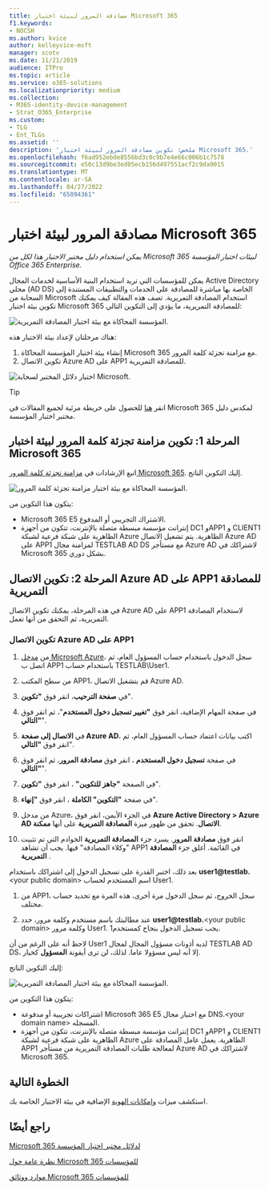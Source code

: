 ```yaml
---
title: مصادقة المرور لبيئة اختبار Microsoft 365
f1.keywords:
- NOCSH
ms.author: kvice
author: kelleyvice-msft
manager: scotv
ms.date: 11/21/2019
audience: ITPro
ms.topic: article
ms.service: o365-solutions
ms.localizationpriority: medium
ms.collection:
- M365-identity-device-management
- Strat_O365_Enterprise
ms.custom:
- TLG
- Ent_TLGs
ms.assetid: ''
description: 'ملخص: تكوين مصادقة المرور لبيئة اختبار Microsoft 365.'
ms.openlocfilehash: f6ad952ebde8556bd3c0c9b7e4e66c006b1c7578
ms.sourcegitcommit: e50c13d9be3ed05ecb156d497551acf2c9da9015
ms.translationtype: MT
ms.contentlocale: ar-SA
ms.lasthandoff: 04/27/2022
ms.locfileid: "65094361"
---
```

# <a name="pass-through-authentication-for-your-microsoft-365-test-environment"></a>مصادقة المرور لبيئة اختبار Microsoft 365

*يمكن استخدام دليل مختبر الاختبار هذا لكل من Microsoft 365 لبيئات اختبار المؤسسة Office 365 Enterprise.*

يمكن للمؤسسات التي تريد استخدام البنية الأساسية لخدمات المجال Active Directory محلي (AD DS) الخاصة بها مباشرة للمصادقة على الخدمات والتطبيقات المستندة إلى السحابة من Microsoft استخدام المصادقة التمريرية. تصف هذه المقالة كيف يمكنك تكوين بيئة اختبار Microsoft 365 للمصادقة التمريرية، ما يؤدي إلى التكوين التالي:
  
![المؤسسة المحاكاة مع بيئة اختبار المصادقة التمريرية.](../media/pass-through-auth-m365-ent-test-environment/Phase2.png)
  
هناك مرحلتان لإعداد بيئة الاختبار هذه:

1.    إنشاء بيئة اختبار المؤسسة المحاكاة Microsoft 365 مع مزامنة تجزئة كلمة المرور.
2.    تكوين الاتصال Azure AD على APP1 للمصادقة التمريرية.
    
![اختبار دلائل المختبر لسحابة Microsoft.](../media/m365-enterprise-test-lab-guides/cloud-tlg-icon.png) 
    
> [!TIP]
> انقر [هنا](../downloads/Microsoft365EnterpriseTLGStack.pdf) للحصول على خريطة مرئية لجميع المقالات في Microsoft 365 لمكدس دليل مختبر اختبار المؤسسة.
  
## <a name="phase-1-configure-password-hash-synchronization-for-your-microsoft-365-test-environment"></a>المرحلة 1: تكوين مزامنة تجزئة كلمة المرور لبيئة اختبار Microsoft 365

اتبع الإرشادات في [مزامنة تجزئة كلمة المرور Microsoft 365](password-hash-sync-m365-ent-test-environment.md). إليك التكوين الناتج.
  
![المؤسسة المحاكاة مع بيئة اختبار مزامنة تجزئة كلمة المرور.](../media/pass-through-auth-m365-ent-test-environment/Phase1.png)
  
يتكون هذا التكوين من: 
  
- Microsoft 365 E5 الاشتراك التجريبي أو المدفوع.
- إنترانت مؤسسة مبسطة متصلة بالإنترنت، تتكون من أجهزة DC1 وAPP1 و CLIENT1 الظاهرية على شبكة فرعية لشبكة Azure الظاهرية. يتم تشغيل الاتصال Azure AD على APP1 لمزامنة مجال TESTLAB AD DS مع مستأجر Azure AD لاشتراكك في Microsoft 365 بشكل دوري.

## <a name="phase-2-configure-azure-ad-connect-on-app1-for-pass-through-authentication"></a>المرحلة 2: تكوين الاتصال Azure AD على APP1 للمصادقة التمريرية

في هذه المرحلة، يمكنك تكوين الاتصال Azure AD على APP1 لاستخدام المصادقة التمريرية، ثم التحقق من أنها تعمل.

### <a name="configure-azure-ad-connect-on-app1"></a>تكوين الاتصال Azure AD على APP1

1.    من [مدخل Microsoft Azure](https://portal.azure.com)، سجل الدخول باستخدام حساب المسؤول العام، ثم اتصل ب APP1 باستخدام حساب TESTLAB\User1.

2.    من سطح المكتب APP1، قم بتشغيل الاتصال Azure AD.

3.    في **صفحة الترحيب**، انقر فوق **"تكوين**".

4.    في صفحة المهام الإضافية، انقر فوق **"تغيير تسجيل دخول المستخدم**"، ثم انقر فوق **"التالي**".

5.    في **الاتصال إلى صفحة Azure AD**، اكتب بيانات اعتماد حساب المسؤول العام، ثم انقر فوق **"التالي**".

6.    في صفحة **تسجيل دخول المستخدم** ، انقر فوق **مصادقة المرور**، ثم انقر فوق **"التالي**".

7.    في الصفحة **"جاهز للتكوين"** ، انقر فوق **"تكوين**".

8.    في صفحة **"التكوين" الكاملة** ، انقر فوق **"إنهاء**".

9.    من مدخل Azure، في الجزء الأيمن، انقر فوق **Azure Active Directory > Azure AD الاتصال**. تحقق من ظهور ميزة **المصادقة التمريرية** على أنها **ممكنة**.

10.    انقر فوق **مصادقة المرور**. يسرد جزء **المصادقة التمريرية** الخوادم التي تم تثبيت "وكلاء المصادقة" فيها. يجب أن تشاهد APP1 في القائمة. أغلق جزء **المصادقة التمريرية** .

بعد ذلك، اختبر القدرة على تسجيل الدخول إلى اشتراكك باستخدام <strong>user1@testlab.</strong>\<your public domain> اسم المستخدم لحساب User1.

1. من APP1، سجل الخروج، ثم سجل الدخول مرة أخرى، هذه المرة مع تحديد حساب مختلف.

2. عند مطالبتك باسم مستخدم وكلمة مرور، حدد <strong>user1@testlab.</strong>\<your public domain> وكلمة مرور User1. يجب تسجيل الدخول بنجاح كمستخدم1.

لاحظ أنه على الرغم من أن User1 لديه أذونات مسؤول المجال لمجال TESTLAB AD DS، إلا أنه ليس مسؤولا عاما. لذلك، لن ترى أيقونة **المسؤول** كخيار.

إليك التكوين الناتج:

![المؤسسة المحاكاة مع بيئة اختبار المصادقة التمريرية.](../media/pass-through-auth-m365-ent-test-environment/Phase2.png)
 
يتكون هذا التكوين من:

- اشتراكات تجريبية أو مدفوعة Microsoft 365 E5 مع اختبار مجال DNS.\<your domain name> المسجله.
- إنترانت مؤسسة مبسطة متصلة بالإنترنت، تتكون من أجهزة DC1 وAPP1 و CLIENT1 الظاهرية على شبكة فرعية لشبكة Azure الظاهرية. يعمل عامل المصادقة على APP1 لمعالجة طلبات المصادقة التمريرية من مستأجر Azure AD لاشتراكك في Microsoft 365.

## <a name="next-step"></a>الخطوة التالية

استكشف ميزات [وإمكانات الهوية](m365-enterprise-test-lab-guides.md#identity) الإضافية في بيئة الاختبار الخاصة بك.

## <a name="see-also"></a>راجع أيضًا

[Microsoft 365 لدلائل مختبر اختبار المؤسسة](m365-enterprise-test-lab-guides.md)

[نظرة عامة حول Microsoft 365 للمؤسسات](microsoft-365-overview.md)

[موارد ووثائق Microsoft 365 للمؤسسات](/microsoft-365-enterprise/)